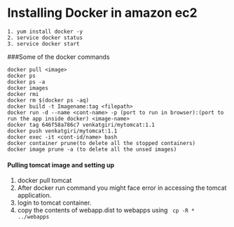 # Installing Docker in amazon ec2
```
1. yum install docker -y
2. service docker status
3. service docker start
```
###Some of the docker commands
```
docker pull <image>
docker ps
docker ps -a 
docker images
docker rmi
docker rm $(docker ps -aq)
docker build -t Imagename:tag <filepath>
docker run -d --name <cont-name> -p (port to run in browser):(port to run the app inside docker) <image-name>
docker tag 646f58a786c7 venkatgiri/mytomcat:1.1
docker push venkatgiri/mytomcat:1.1
docker exec -it <cont-id/name> bash
docker container prune(to delete all the stopped containers)
docker image prune -a (to delete all the unsed images)

```
#### Pulling tomcat image and setting up

1. docker pull tomcat
2. After docker run command you might face error in accessing the tomcat application. 
3. login to tomcat container. 
4. copy the contents of webapp.dist to webapps using ``` cp -R * ../webapps```
